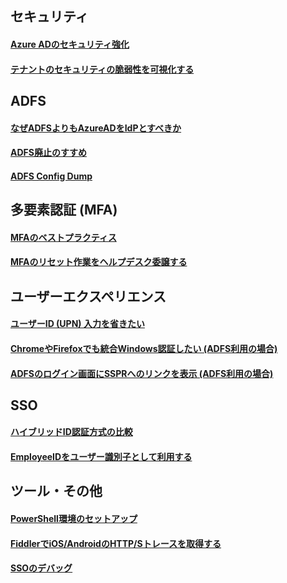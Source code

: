 ## セキュリティ
#### [Azure ADのセキュリティ強化](Security/Secure-AzureAD.md)  
#### [テナントのセキュリティの脆弱性を可視化する](Security/Discover-vulnerability.md)

## ADFS  
#### [なぜADFSよりもAzureADをIdPとすべきか](ADFS/Why-AzureAD.md)
#### [ADFS廃止のすすめ](ADFS/Goodbye-ADFS.md)
#### [ADFS Config Dump](ADFS/ADFS-Config-Dump.md)

## 多要素認証 (MFA)  
#### [MFAのベストプラクティス](MFA/MFA-Best-Practice.md)
#### [MFAのリセット作業をヘルプデスク委譲する](MFA/Delegate-MFA-Reset.md)

## ユーザーエクスペリエンス
#### [ユーザーID (UPN) 入力を省きたい](UX/HRD-Acceleration.md)
#### [ChromeやFirefoxでも統合Windows認証したい (ADFS利用の場合)](UX/ADFS-IWA.md)
#### [ADFSのログイン画面にSSPRへのリンクを表示  (ADFS利用の場合)](UX/ADFS-SSPR-Link.md)

## SSO
#### [ハイブリッドID認証方式の比較](ADFS/HybridId-Comparison.md)
#### [EmployeeIDをユーザー識別子として利用する](SSO/EmployeeID-As-NameID.md)


## ツール・その他
#### [PowerShell環境のセットアップ](Tools/Powershell-Setup.md)
#### [FiddlerでiOS/AndroidのHTTP/Sトレースを取得する](Tools/Fiddler-Mobile.md)
#### [SSOのデバッグ](SSO-Debug.md)